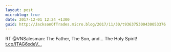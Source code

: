 ```yaml
---
layout: post
microblog: true
date: 2017-12-01 12:24 +1300
guid: http://JacksonOfTrades.micro.blog/2017/11/30/t936375300430053376.html
---
```

RT @VNSalesman: The Father,
The Son,
and...
The Holy Spirit! [t.co/ITAG6xdeV...](https://t.co/ITAG6xdeVw)
